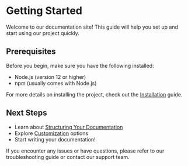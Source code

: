 # Getting Started

Welcome to our documentation site! This guide will help you set up and start using our project quickly.

## Prerequisites

Before you begin, make sure you have the following installed:

- Node.js (version 12 or higher)
- npm (usually comes with Node.js)

For more details on installing the project, check out the [Installation](./getting-started/installation) guide.

## Next Steps

- Learn about [Structuring Your Documentation](./getting-started/structure)
- Explore [Customization](./getting-started/customization) options
- Start writing your documentation!

If you encounter any issues or have questions, please refer to our troubleshooting guide or contact our support team.